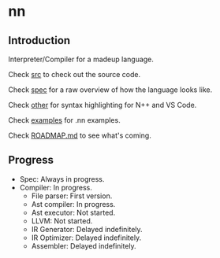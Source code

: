 # nn
## Introduction
Interpreter/Compiler for a madeup language.

Check [src](src/) to check out the source code.

Check [spec](spec/) for a raw overview of how the language looks like.

Check [other](other/) for syntax highlighting for N++ and VS Code.

Check [examples](examples/) for .nn examples.

Check [ROADMAP.md](ROADMAP.md) to see what's coming.

## Progress
* Spec: Always in progress.
* Compiler: In progress.
    * File parser: First version.
    * Ast compiler: In progress.
    * Ast executor: Not started.
    * LLVM: Not started.
    * IR Generator: Delayed indefinitely.
    * IR Optimizer: Delayed indefinitely. 
    * Assembler: Delayed indefinitely.